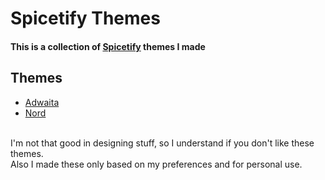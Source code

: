 # Spicetify Themes
#### This is a collection of [Spicetify](https://spicetify.app/) themes I made
## Themes
 <ul>
  <li> <a href="https://github.com/SalaniLeo/Spicetify-themes/blob/main/Adwaita%20Theme/README.md">Adwaita</a>
  <li> <a href="https://github.com/SalaniLeo/Spicetify-themes/blob/main/Nord%20Theme/README.md">Nord</a> </li>
</ul> 
<br>
I'm not that good in designing stuff, so I understand if you don't like these themes. <br>
Also I made these only based on my preferences and for personal use.
